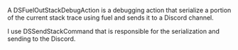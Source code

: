 A DSFuelOutStackDebugAction is a debugging action that serialize a portion of the current stack trace using fuel and sends it to a Discord channel.

I use DSSendStackCommand that is responsible for the serialization and sending to the Discord.